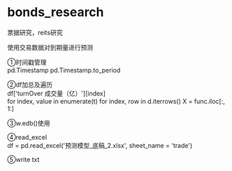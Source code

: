 # bonds_research
票据研究，reits研究


使用交易数据对到期量进行预测  

①时间戳管理  
pd.Timestamp
pd.Timestamp.to_period

②df加总及遍历  
df['turnOver 成交量（亿）'][index]  
for index, value in enumerate(t)
for index, row in d.iterrows()
X = func.iloc[:, 1:]

③w.edb()使用  

④read_excel  
df = pd.read_excel('预测模型_底稿_2.xlsx', sheet_name = 'trade')  

⑤write txt  
